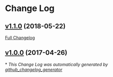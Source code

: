 # Change Log

## [v1.1.0](https://github.com/reapersoon/webdir/tree/v1.1.0) (2018-05-22)
[Full Changelog](https://github.com/reapersoon/webdir/compare/v1.0.0...v1.1.0)

## [v1.0.0](https://github.com/reapersoon/webdir/tree/v1.0.0) (2017-04-26)


\* *This Change Log was automatically generated by [github_changelog_generator](https://github.com/skywinder/Github-Changelog-Generator)*
